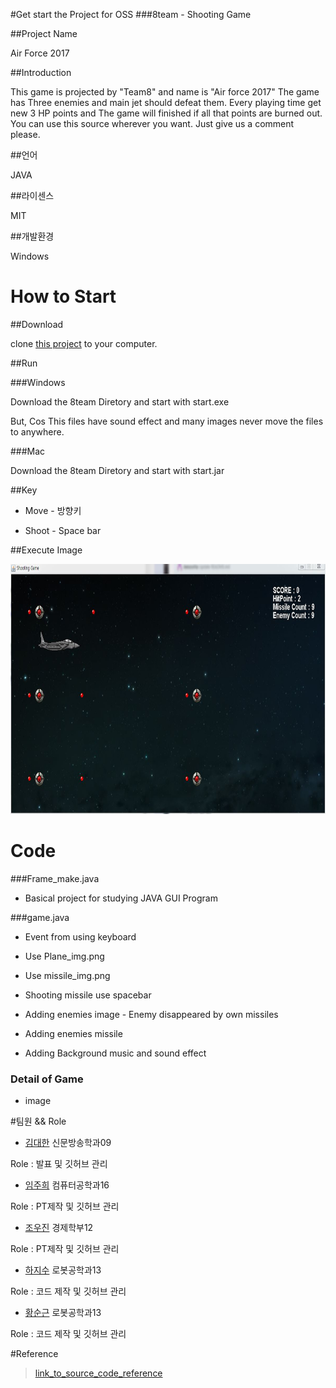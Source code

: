 #Get start the Project for OSS
###8team - Shooting Game


##Project Name

Air Force 2017



##Introduction

This game is projected by "Team8" and name is "Air force 2017"
The game has Three enemies and main jet should defeat them.
Every playing time get new 3 HP points and The game will finished if all that points are burned out.
You can use this source wherever you want. Just give us a comment please.
 

##언어

JAVA



##라이센스

MIT



##개발환경

Windows


# How to Start 

##Download

clone [this project](https://github.com/JeesooHa/8team.git) to your computer.



##Run

###Windows

Download the 8team Diretory and start with start.exe

But, Cos This files have sound effect and many images never move the files to anywhere.

###Mac

Download the 8team Diretory and start with start.jar



##Key

* Move - 방향키

* Shoot - Space bar

##Execute Image


<img src ="https://github.com/JeesooHa/8team/blob/master/execute%20image.JPG" height = "400">







# Code
###Frame_make.java

* Basical project for studying JAVA GUI Program




###game.java

* Event from using keyboard
 
* Use Plane_img.png 

* Use missile_img.png

* Shooting missile use spacebar 

* Adding enemies image - Enemy disappeared by own missiles

* Adding enemies missile

* Adding Background music and sound effect


### Detail of Game

* image





#팀원 && Role

* [김대한](http://KimDaehan.github.io) 신문방송학과09 

 Role : 발표 및 깃허브 관리


* [임주희](http://jssngg.github.io) 컴퓨터공학과16 

 Role : PT제작 및 깃허브 관리


* [조우진](https://woojin-jo.github.io/) 경제학부12

 Role :  PT제작 및 깃허브 관리


* [하지수](https://jeesooha.github.io/) 로봇공학과13 

 Role : 코드 제작 및 깃허브 관리


* [황순근](http://zoowx321.github.io/) 로봇공학과13

 Role : 코드 제작 및 깃허브 관리









#Reference
>[link_to_source_code_reference](http://blog.naver.com/dosem321/40170781167#)

